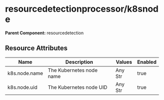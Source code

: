 [comment]: <> (Code generated by mdatagen. DO NOT EDIT.)

# resourcedetectionprocessor/k8snode

**Parent Component:** resourcedetection

## Resource Attributes

| Name | Description | Values | Enabled |
| ---- | ----------- | ------ | ------- |
| k8s.node.name | The Kubernetes node name | Any Str | true |
| k8s.node.uid | The Kubernetes node UID | Any Str | true |
